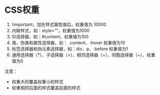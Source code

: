# CSS权重

1. !important，加在样式属性值后，权重值为 10000
2. 内联样式，如：style=””，权重值为1000
3. ID选择器，如：#content，权重值为100
4. 类，伪类和属性选择器，如： .content、:hover 权重值为10
5. 标签选择器和伪元素选择器，如：div、p、:before 权重值为1
6. 通用选择器（*）、子选择器（>）、相邻选择器（+）、同胞选择器（~）、权重值为0

注意：
* 权重大的覆盖权重小的样式
* 权重相同后面的样式覆盖前面的样式
